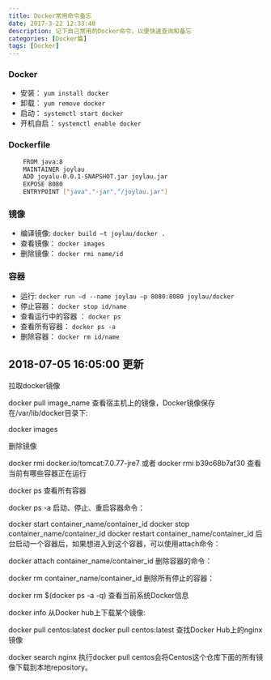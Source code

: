 ```yaml
---
title: Docker常用命令备忘
date: 2017-3-22 12:33:48
description: 记下自己常用的Docker命令，以便快速查询和备忘
categories: [Docker篇]
tags: [Docker]
---
```


<!-- more -->
### Docker

- 安装： `yum install docker`
- 卸载： `yum remove docker`
- 启动： `systemctl start docker`
- 开机自启： `systemctl enable docker`


### Dockerfile
``` bash
    FROM java:8
    MAINTAINER joylau
    ADD joyalu-0.0.1-SNAPSHOT.jar joylau.jar
    EXPOSE 8080
    ENTRYPOINT ["java","-jar","/joylau.jar"]
```


### 镜像
- 编译镜像: `docker build –t joylau/docker .`
- 查看镜像： `docker images`
- 删除镜像： `docker rmi name/id`


### 容器
- 运行: `docker run –d --name joylau –p 8080:8080 joylau/docker`
- 停止容器： `docker stop id/name`
- 查看运行中的容器 ：  `docker ps`
- 查看所有容器：  `docker ps -a`
- 删除容器：  `docker rm id/name`


## 2018-07-05 16:05:00 更新

拉取docker镜像

docker pull image_name
查看宿主机上的镜像，Docker镜像保存在/var/lib/docker目录下:

docker images

删除镜像

docker rmi  docker.io/tomcat:7.0.77-jre7   或者  docker rmi b39c68b7af30
查看当前有哪些容器正在运行

docker ps
查看所有容器

docker ps -a
启动、停止、重启容器命令：

docker start container_name/container_id
docker stop container_name/container_id
docker restart container_name/container_id
后台启动一个容器后，如果想进入到这个容器，可以使用attach命令：

docker attach container_name/container_id
删除容器的命令：

docker rm container_name/container_id
删除所有停止的容器：

docker rm $(docker ps -a -q)
查看当前系统Docker信息

docker info
从Docker hub上下载某个镜像:

docker pull centos:latest
docker pull centos:latest
查找Docker Hub上的nginx镜像

docker search nginx
执行docker pull centos会将Centos这个仓库下面的所有镜像下载到本地repository。
